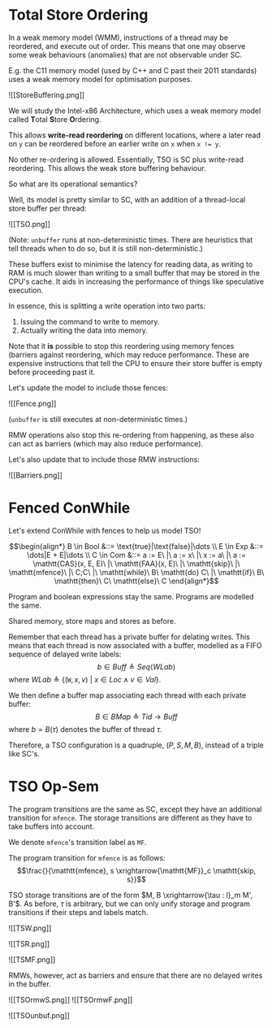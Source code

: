 # Total Store Ordering

In a weak memory model (WMM), instructions of a thread may be reordered, and execute out of order.
This means that one may observe some weak behaviours (anomalies) that are not observable under SC.

E.g. the C11 memory model (used by C++ and C past their 2011 standards) uses a weak memory model for optimisation purposes.

![[StoreBuffering.png]]

We will study the Intel-x86 Architecture, which uses a weak memory model called **T**otal **S**tore **O**rdering.

This allows **write-read reordering** on different locations, where a later read on `y` can be reordered before an earlier write on `x` when `x != y`.

No other re-ordering is allowed. Essentially, TSO is SC plus write-read reordering. This allows the weak store buffering behaviour.

So what are its operational semantics?

Well, its model is pretty similar to SC, with an addition of a thread-local store buffer per thread:

![[TSO.png]]

(Note: `unbuffer` runs at non-deterministic times. There are heuristics that tell threads when to do so, but it is still non-deterministic.)

These buffers exist to minimise the latency for reading data, as writing to RAM is much slower than writing to a small buffer that may be stored in the CPU's cache. It aids in increasing the performance of things like speculative execution.

In essence, this is splitting a write operation into two parts:
1. Issuing the command to write to memory.
2. Actually writing the data into memory.

Note that it **is** possible to stop this reordering using memory fences (barriers against reordering, which may reduce performance. These are expensive instructions that tell the CPU to ensure their store buffer is empty before proceeding past it.

Let's update the model to include those fences:

![[Fence.png]]

(`unbuffer` is still executes at non-deterministic times.)

RMW operations also stop this re-ordering from happening, as these also can act as barriers (which may also reduce performance).

Let's also update that to include those RMW instructions:

![[Barriers.png]]

# Fenced ConWhile

Let's extend ConWhile with fences to help us model TSO!

$$\begin{align*}
    B \in Bool &::= \text{true}|\text{false}|\dots \\
    E \in Exp &::= \dots|E + E|\dots \\
    C \in Com &::= a := E\ |\ a := x\ |\ x := a\ |\ a := \mathtt{CAS}(x, E, E)\ |\ \mathtt{FAA}(x, E)\ |\ \mathtt{skip}\ |\ \mathtt{mfence}\ |\ C;C\ |\ \mathtt{while}\ B\ \mathtt{do} C\ |\ \mathtt{if}\ B\ \mathtt{then}\ C\ \mathtt{else}\ C
\end{align*}$$

Program and boolean expressions stay the same.
Programs are modelled the same.

Shared memory, store maps and stores as before.

Remember that each thread has a private buffer for delating writes. This means that each thread is now associated with a buffer, modelled as a FIFO sequence of delayed write labels:
$$b \in Buff \triangleq Seq\left< WLab \right>$$
where $WLab \triangleq \{ (\mathtt{W}, x, v)\ |\ x \in Loc \land v \in Val \}$.

We then define a buffer map associating each thread with each private buffer:
$$B \in BMap \triangleq Tid \to Buff$$
where $b = B(\tau)$ denotes the buffer of thread $\tau$.

Therefore, a TSO configuration is a quadruple, $(P, S, M, B)$, instead of a triple like SC's.

# TSO Op-Sem

The program transitions are the same as SC, except they have an additional transition for $\mathtt{mfence}$.
The storage transitions are different as they have to take buffers into account.

We denote $\mathtt{mfence}$'s transition label as $\mathtt{MF}$.

The program transition for $\mathtt{mfence}$ is as follows:
$$\frac{}{\mathtt{mfence}, s \xrightarrow{\mathtt{MF}}_c \mathtt{skip, s}}$$

TSO storage transitions are of the form $M, B \xrightarrow{\tau : l}_m M', B'$. As before, $\tau$ is arbitrary, but we can only unify storage and program transitions if their steps and labels match.

![[TSW.png]]

![[TSR.png]]

![[TSMF.png]]

RMWs, however, act as barriers and ensure that there are no delayed writes in the buffer.

![[TSOrmwS.png]]
![[TSOrmwF.png]]

![[TSOunbuf.png]]
